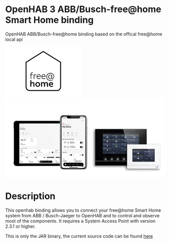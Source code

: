 # OpenHAB 3 ABB/Busch-free@home Smart Home binding
 OpenHAB ABB/Busch-free@home binding based on the offical free@home local api
 
![alt text](https://github.com/jannodeluxe/jannnnoooo/blob/main/free_at_home_logo_1.jpg)
![alt text](https://github.com/jannodeluxe/jannnnoooo/blob/main/abb_freeathome_2_0.png)

# Description
This openhab binding allows you to connect your free@home Smart Home system from ABB / Busch-Jaeger to OpenHAB and to control and observe most of the components. 
It requires a System Access Point with version 2.3.1 or higher.

This is only the JAR binary, the current source code can be found [here](https://github.com/andrasU/openhab-addons/tree/freeathome_system/bundles/org.openhab.binding.freeathomesystem)

